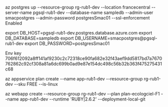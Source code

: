 az postgres up --resource-group rg-rub1-dev --location francecentral --server-name pgsql-rub1-dev --database-name sampledb --admin-user smacpostgres --admin-password postgresSmac01 --ssl-enforcement Enabled

export DB_HOST=pgsql-rub1-dev.postgres.database.azure.com
export DB_DATABASE=sampledb 
export DB_USERNAME=smacpostgres@pgsql-rub1-dev
export DB_PASSWORD=postgresSmac01

Env key
706f612092a8ff141af9230c2c72318ce90fa682e32f43aef9dd5817bd7a7670762862c92cf308a81a6dc699b0ad9e87e154dc498c56b32b363f475275431c68

az appservice plan create --name app-rub1-dev --resource-group rg-rub1-dev --sku FREE --is-linux

az webapp create --resource-group rg-rub1-dev --plan plan-ecologciel-F1 --name app-rub1-dev --runtime 'RUBY|2.6.2' --deployment-local-git
